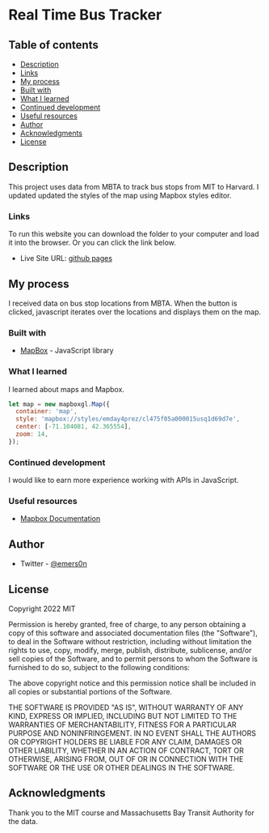 # Real Time Bus Tracker


## Table of contents

  - [Description](#description)
  - [Links](#links)
  - [My process](#my-process)
  - [Built with](#built-with)
  - [What I learned](#what-i-learned)
  - [Continued development](#continued-development)
  - [Useful resources](#useful-resources)
  - [Author](#author)
  - [Acknowledgments](#acknowledgments)
  - [License](#license)
 

## Description

This project uses data from MBTA to track bus stops from MIT to Harvard.
I updated updated the styles of the map using Mapbox styles editor.


### Links
To run this website you can download the folder to your computer and load it into the browser. 
Or you can click the link below. 
- Live Site URL: [github pages](https://emday4prez.github.io/bustracker/)

## My process

I received data on bus stop locations from MBTA. When the button is clicked, javascript iterates over the locations and displays them on the map.

### Built with

- [MapBox](mapbox.com) - JavaScript library


### What I learned

I learned about maps and Mapbox.


```js
let map = new mapboxgl.Map({
  container: 'map',
  style: 'mapbox://styles/emday4prez/cl475f05a000015usq1d69d7e',
  center: [-71.104081, 42.365554],
  zoom: 14,
});
```


### Continued development

I would like to earn more experience working with APIs in JavaScript.

### Useful resources

- [Mapbox Documentation](https://docs.mapbox.com/)


## Author

- Twitter - [@emers0n](https://www.twitter.com/emers0n)

## License
Copyright 2022 MIT

Permission is hereby granted, free of charge, to any person obtaining a copy of this software and associated documentation files (the "Software"), to deal in the Software without restriction, including without limitation the rights to use, copy, modify, merge, publish, distribute, sublicense, and/or sell copies of the Software, and to permit persons to whom the Software is furnished to do so, subject to the following conditions:

The above copyright notice and this permission notice shall be included in all copies or substantial portions of the Software.

THE SOFTWARE IS PROVIDED "AS IS", WITHOUT WARRANTY OF ANY KIND, EXPRESS OR IMPLIED, INCLUDING BUT NOT LIMITED TO THE WARRANTIES OF MERCHANTABILITY, FITNESS FOR A PARTICULAR PURPOSE AND NONINFRINGEMENT. IN NO EVENT SHALL THE AUTHORS OR COPYRIGHT HOLDERS BE LIABLE FOR ANY CLAIM, DAMAGES OR OTHER LIABILITY, WHETHER IN AN ACTION OF CONTRACT, TORT OR OTHERWISE, ARISING FROM, OUT OF OR IN CONNECTION WITH THE SOFTWARE OR THE USE OR OTHER DEALINGS IN THE SOFTWARE.

## Acknowledgments

Thank you to the MIT course and Massachusetts Bay Transit Authority for the data. 
